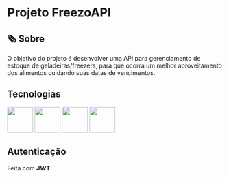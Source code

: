 <h1>Projeto FreezoAPI</h1>

<h2>🗞 Sobre</h2>
<p>O objetivo do projeto é desenvolver uma API para gerenciamento de estoque de geladeiras/freezers, para que ocorra um melhor aproveitamento dos alimentos cuidando suas datas de vencimentos.</p>

<h2>Tecnologias</h2>
<div>
<img src="https://cdn.jsdelivr.net/gh/devicons/devicon@latest/icons/nodejs/nodejs-original-wordmark.svg" width = 60px />
<img src="https://cdn.jsdelivr.net/gh/devicons/devicon@latest/icons/express/express-original.svg" width = 60px/>
<img src="https://cdn.jsdelivr.net/gh/devicons/devicon@latest/icons/firebase/firebase-original-wordmark.svg" width = 60px/>
<img src="https://cdn.jsdelivr.net/gh/devicons/devicon@latest/icons/javascript/javascript-plain.svg" width = 60px />

<h2>Autenticação</h2>
<p>Feita com <strong>JWT</strong></p>
</div>
          
          
